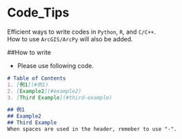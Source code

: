 # Code_Tips
Efficient ways to write codes in `Python`, `R`, and `C/C++`.<br>
How to use `ArcGIS/ArcPy` will also be added.

##How to write
* Please use following code.

```README.md
# Table of Contents
1. [例1](#例1)
2. [Example2](#example2)
3. [Third Example](#third-example)

## 例1
## Example2
## Third Example
When spaces are used in the header, remeber to use "-".
```

